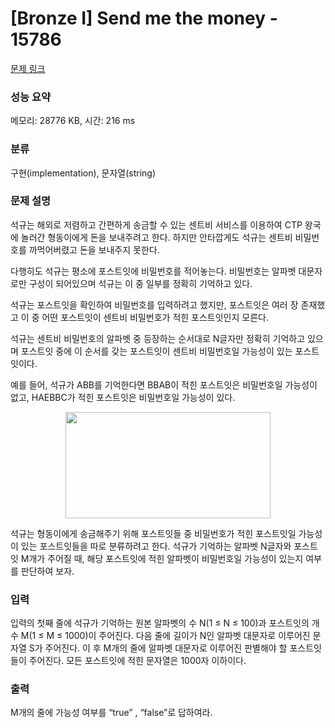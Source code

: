 # [Bronze I] Send me the money - 15786 

[문제 링크](https://www.acmicpc.net/problem/15786) 

### 성능 요약

메모리: 28776 KB, 시간: 216 ms

### 분류

구현(implementation), 문자열(string)

### 문제 설명

<p>석규는 해외로 저렴하고 간편하게 송금할 수 있는 센트비 서비스를 이용하여 CTP 왕국에 놀러간 형동이에게 돈을 보내주려고 한다. 하지만 안타깝게도 석규는 센트비 비밀번호를 까먹어버렸고 돈을 보내주지 못한다. </p>

<p>다행히도 석규는 평소에 포스트잇에 비밀번호를 적어놓는다. 비밀번호는 알파벳 대문자로만 구성이 되어있으며 석규는 이 중 일부를 정확히 기억하고 있다.</p>

<p>석규는 포스트잇을 확인하여 비밀번호를 입력하려고 했지만, 포스트잇은 여러 장 존재했고 이 중 어떤 포스트잇이 센트비 비밀번호가 적힌 포스트잇인지 모른다.</p>

<p>석규는 센트비 비밀번호의 알파벳 중 등장하는 순서대로 N글자만 정확히 기억하고 있으며 포스트잇 중에 이 순서를 갖는 포스트잇이 센트비 비밀번호일 가능성이 있는 포스트잇이다. </p>

<p>예를 들어, 석규가 ABB를 기억한다면 BBAB이 적힌 포스트잇은 비밀번호일 가능성이 없고, HAEBBC가 적힌 포스트잇은 비밀번호일 가능성이 있다. </p>

<p style="text-align: center;"><img alt="" src="" style="width: 328px; height: 170px;"></p>

<p>석규는 형동이에게 송금해주기 위해 포스트잇들 중 비밀번호가 적힌 포스트잇일 가능성이 있는 포스트잇들을 따로 분류하려고 한다. 석규가 기억하는 알파벳 N글자와 포스트잇 M개가 주어질 때, 해당 포스트잇에 적힌 알파벳이 비밀번호일 가능성이 있는지 여부를 판단하여 보자.</p>

### 입력 

 <p>입력의 첫째 줄에 석규가 기억하는 원본 알파벳의 수 N(1 ≤ N ≤ 100)과 포스트잇의 개수 M(1 ≤ M ≤ 1000)이 주어진다. 다음 줄에 길이가 N인 알파벳 대문자로 이루어진 문자열 S가 주어진다. 이 후 M개의 줄에 알파벳 대문자로 이루어진 판별해야 할 포스트잇들이 주어진다. 모든 포스트잇에 적힌 문자열은 1000자 이하이다.</p>

### 출력 

 <p>M개의 줄에 가능성 여부를 “true” , “false”로 답하여라.</p>

